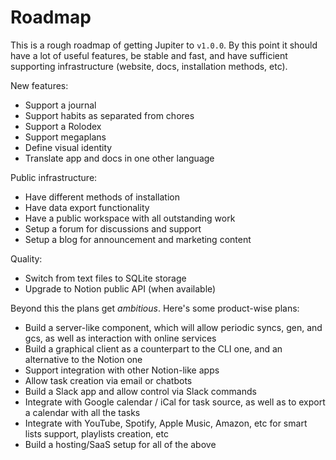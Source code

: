 # Roadmap

This is a rough roadmap of getting Jupiter to `v1.0.0`. By this point it should have a lot of useful features,
be stable and fast, and have sufficient supporting infrastructure (website, docs, installation methods, etc).

New features:

* Support a journal
* Support habits as separated from chores
* Support a Rolodex
* Support megaplans
* Define visual identity
* Translate app and docs in one other language

Public infrastructure:

* Have different methods of installation
* Have data export functionality
* Have a public workspace with all outstanding work
* Setup a forum for discussions and support
* Setup a blog for announcement and marketing content

Quality:

* Switch from text files to SQLite storage
* Upgrade to Notion public API (when available)

Beyond this the plans get _ambitious_. Here's some product-wise plans:

* Build a server-like component, which will allow periodic syncs, gen, and gcs, as well as interaction with online
 services
* Build a graphical client as a counterpart to the CLI one, and an alternative to the Notion one
* Support integration with other Notion-like apps
* Allow task creation via email or chatbots
* Build a Slack app and allow control via Slack commands
* Integrate with Google calendar / iCal for task source, as well as to export a calendar with all the tasks
* Integrate with YouTube, Spotify, Apple Music, Amazon, etc for smart lists support, playlists creation, etc
* Build a hosting/SaaS setup for all of the above

